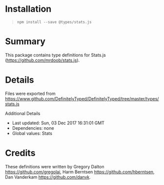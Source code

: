 # Installation
> `npm install --save @types/stats.js`

# Summary
This package contains type definitions for Stats.js (https://github.com/mrdoob/stats.js).

# Details
Files were exported from https://www.github.com/DefinitelyTyped/DefinitelyTyped/tree/master/types/stats.js

Additional Details
 * Last updated: Sun, 03 Dec 2017 16:31:01 GMT
 * Dependencies: none
 * Global values: Stats

# Credits
These definitions were written by Gregory Dalton <https://github.com/gregolai>, Harm Berntsen <https://github.com/hberntsen>, Dan Vanderkam <https://github.com/danvk>.
